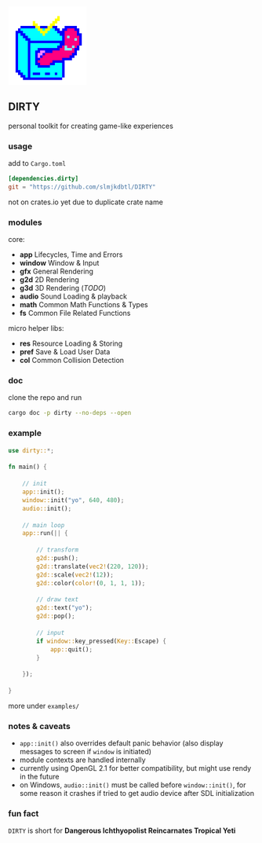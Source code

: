 ![icon](icon.png)

## DIRTY
personal toolkit for creating game-like experiences

### usage
add to `Cargo.toml`
```toml
[dependencies.dirty]
git = "https://github.com/slmjkdbtl/DIRTY"
```
not on crates.io yet due to duplicate crate name

### modules

core:

- **app** Lifecycles, Time and Errors
- **window** Window & Input
- **gfx** General Rendering
- **g2d** 2D Rendering
- **g3d** 3D Rendering (*TODO*)
- **audio** Sound Loading & playback
- **math** Common Math Functions & Types
- **fs** Common File Related Functions

micro helper libs:

- **res** Resource Loading & Storing
- **pref** Save & Load User Data
- **col** Common Collision Detection

### doc
clone the repo and run
```bash
cargo doc -p dirty --no-deps --open
```

### example
```rust
use dirty::*;

fn main() {

	// init
	app::init();
	window::init("yo", 640, 480);
	audio::init();

	// main loop
	app::run(|| {

		// transform
		g2d::push();
		g2d::translate(vec2!(220, 120));
		g2d::scale(vec2!(12));
		g2d::color(color!(0, 1, 1, 1));

		// draw text
		g2d::text("yo");
		g2d::pop();

		// input
		if window::key_pressed(Key::Escape) {
			app::quit();
		}

	});

}
```
more under `examples/`

### notes & caveats

- `app::init()` also overrides default panic behavior (also display messages to screen if `window` is initiated)
- module contexts are handled internally
- currently using OpenGL 2.1 for better compatibility, but might use rendy in the future
- on Windows, `audio::init()` must be called before `window::init()`, for some reason it crashes if tried to get audio device after SDL initialization

### fun fact
`DIRTY` is short for **Dangerous Ichthyopolist Reincarnates Tropical Yeti**

